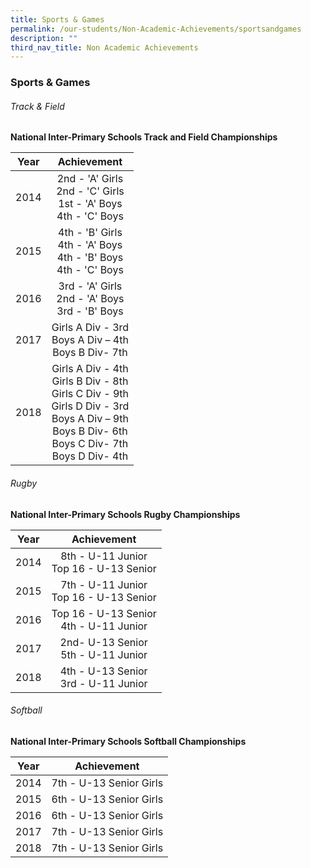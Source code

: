 ```yaml
---
title: Sports & Games
permalink: /our-students/Non-Academic-Achievements/sportsandgames
description: ""
third_nav_title: Non Academic Achievements
---
```

### Sports & Games
###### Track & Field
**National Inter-Primary Schools Track and Field Championships**

| Year | Achievement |
|:---:|:---:|
| 2014 | 2nd - 'A' Girls<br>2nd - 'C' Girls<br>1st - 'A' Boys<br>4th - 'C' Boys |
| 2015 | 4th - 'B' Girls<br>4th - 'A' Boys<br>4th - 'B' Boys<br>4th - 'C' Boys |
| 2016 | 3rd - 'A' Girls<br>2nd - 'A' Boys<br>3rd - 'B' Boys |
| 2017 | Girls A Div - 3rd<br>Boys A Div – 4th<br>Boys B Div- 7th |
| 2018 | Girls A Div - 4th<br>Girls B Div - 8th<br>Girls C Div - 9th<br>Girls D Div - 3rd<br>Boys A Div – 9th<br>Boys B Div- 6th<br>Boys C Div- 7th<br>Boys D Div- 4th |

###### Rugby
**National Inter-Primary Schools Rugby Championships**

| Year | Achievement |
|:---:|:---:|
| 2014 | 8th - U-11 Junior<br>Top 16 - U-13 Senior |
| 2015 | 7th - U-11 Junior<br>Top 16 - U-13 Senior |
| 2016 | Top 16 - U-13 Senior<br>4th - U-11 Junior |
| 2017 | 2nd- U-13 Senior<br>5th - U-11 Junior |
| 2018 | 4th - U-13 Senior<br>3rd - U-11 Junior |

###### Softball
**National Inter-Primary Schools Softball Championships**

| Year | Achievement |
|:---:|:---:|
| 2014 | 7th - U-13 Senior Girls |
| 2015 | 6th - U-13 Senior Girls |
| 2016 | 6th - U-13 Senior Girls |
| 2017 | 7th - U-13 Senior Girls |
| 2018 | 7th - U-13 Senior Girls |